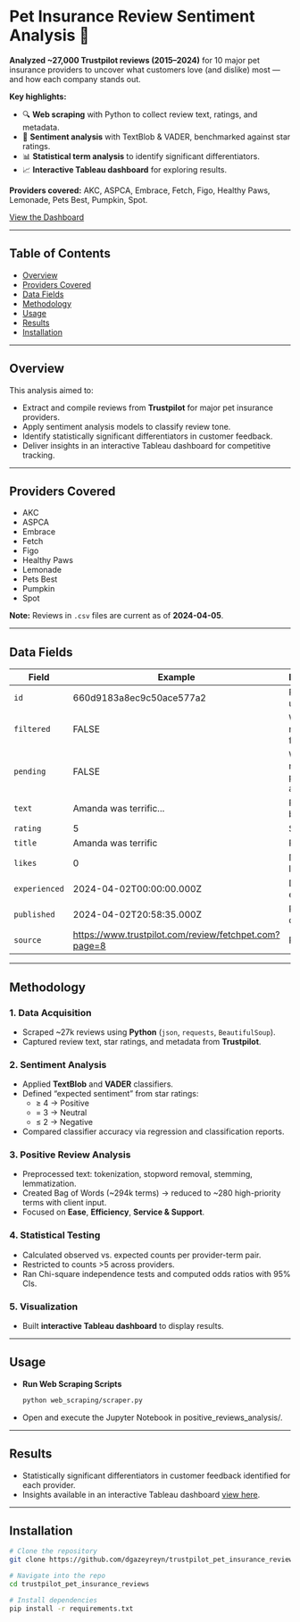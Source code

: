 # Pet Insurance Review Sentiment Analysis 🐾

**Analyzed ~27,000 Trustpilot reviews (2015–2024)** for 10 major pet insurance providers to uncover what customers love (and dislike) most — and how each company stands out.  

**Key highlights:**  
- 🔍 **Web scraping** with Python to collect review text, ratings, and metadata.  
- 🧠 **Sentiment analysis** with TextBlob & VADER, benchmarked against star ratings.  
- 📊 **Statistical term analysis** to identify significant differentiators.  
- 📈 **Interactive Tableau dashboard** for exploring results.  

**Providers covered:** AKC, ASPCA, Embrace, Fetch, Figo, Healthy Paws, Lemonade, Pets Best, Pumpkin, Spot.  

[View the Dashboard](https://public.tableau.com/views/HowCustomersTalkAboutPetInsuranceProviders/Viz?:language=en-US&:sid=&:redirect=auth&:display_count=n&:origin=viz_share_link) <!-- Replace # with actual Tableau dashboard link -->

---

## Table of Contents
- [Overview](#overview)
- [Providers Covered](#providers-covered)
- [Data Fields](#data-fields)
- [Methodology](#methodology)
- [Usage](#usage)
- [Results](#results)
- [Installation](#installation)

---

## Overview
This analysis aimed to:  
- Extract and compile reviews from **Trustpilot** for major pet insurance providers.  
- Apply sentiment analysis models to classify review tone.  
- Identify statistically significant differentiators in customer feedback.  
- Deliver insights in an interactive Tableau dashboard for competitive tracking.  

---

## Providers Covered
- AKC  
- ASPCA  
- Embrace  
- Fetch  
- Figo  
- Healthy Paws  
- Lemonade  
- Pets Best  
- Pumpkin  
- Spot  

**Note:** Reviews in `.csv` files are current as of **2024-04-05**.

---

## Data Fields
| Field       | Example | Description |
|-------------|---------|-------------|
| `id`        | 660d9183a8ec9c50ace577a2 | Review unique ID |
| `filtered`  | FALSE | Whether review is filtered |
| `pending`   | FALSE | Whether review is pending approval |
| `text`      | Amanda was terrific... | Review body |
| `rating`    | 5 | Star rating |
| `title`     | Amanda was terrific | Review title |
| `likes`     | 0 | Number of likes |
| `experienced` | 2024-04-02T00:00:00.000Z | Date of experience |
| `published` | 2024-04-02T20:58:35.000Z | Publication date |
| `source`    | https://www.trustpilot.com/review/fetchpet.com?page=8 | Review URL |

---

## Methodology

### 1. Data Acquisition
- Scraped ~27k reviews using **Python** (`json`, `requests`, `BeautifulSoup`).  
- Captured review text, star ratings, and metadata from **Trustpilot**.

### 2. Sentiment Analysis
- Applied **TextBlob** and **VADER** classifiers.  
- Defined “expected sentiment” from star ratings:  
  - ≥ 4 → Positive  
  - = 3 → Neutral  
  - ≤ 2 → Negative  
- Compared classifier accuracy via regression and classification reports.

### 3. Positive Review Analysis
- Preprocessed text: tokenization, stopword removal, stemming, lemmatization.  
- Created Bag of Words (~294k terms) → reduced to ~280 high-priority terms with client input.  
- Focused on **Ease**, **Efficiency**, **Service & Support**.

### 4. Statistical Testing
- Calculated observed vs. expected counts per provider-term pair.  
- Restricted to counts >5 across providers.  
- Ran Chi-square independence tests and computed odds ratios with 95% CIs.

### 5. Visualization
- Built **interactive Tableau dashboard** to display results.

---

## Usage
- **Run Web Scraping Scripts**
  ```bash
  python web_scraping/scraper.py
- Open and execute the Jupyter Notebook in positive_reviews_analysis/.

---

## Results
- Statistically significant differentiators in customer feedback identified for each provider.
- Insights available in an interactive Tableau dashboard [view here](https://public.tableau.com/views/HowCustomersTalkAboutPetInsuranceProviders/Viz?:language=en-US&:sid=&:redirect=auth&:display_count=n&:origin=viz_share_link). <!-- Replace  with actual Tableau dashboard link -->

---

## Installation
```bash
# Clone the repository
git clone https://github.com/dgazeyreyn/trustpilot_pet_insurance_reviews.git

# Navigate into the repo
cd trustpilot_pet_insurance_reviews

# Install dependencies
pip install -r requirements.txt
